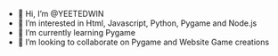 - 👋 Hi, I’m @YEETEDWIN
- 👀 I’m interested in Html, Javascript, Python, Pygame and Node.js
- 🌱 I’m currently learning Pygame
- 💞️ I’m looking to collaborate on Pygame and Website Game creations

<!---
YEETEDWIN/YEETEDWIN is a ✨ special ✨ repository because its `README.md` (this file) appears on your GitHub profile.
You can click the Preview link to take a look at your changes.
--->
